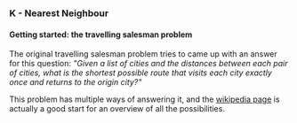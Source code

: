### [](#header-3) K - Nearest Neighbour

#### [](#header-4) Getting started: the travelling salesman problem 

The original travelling salesman problem tries to came up with an answer for this question: _"Given a list of cities and the distances between each pair of cities, what is the shortest possible route that visits each city exactly once and returns to the origin city?"_ 

This problem has multiple ways of answering it, and the [wikipedia page](https://en.wikipedia.org/wiki/Travelling_salesman_problem)  is actually a good start for an overview of all the possibilities.

